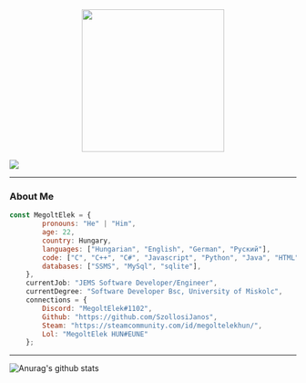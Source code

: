 <div align = "center" ><img src="https://i.imgur.com/e6uhOkL.png" style="width:250px;"></div>

![](https://komarev.com/ghpvc/?username=SzollosiJanos&color=blue&style=plastic)

---

### About Me
```javascript
const MegoltElek = {
        pronouns: "He" | "Him",
        age: 22,
        country: Hungary,
        languages: ["Hungarian", "English", "German", "Руский"],
        code: ["C", "C++", "C#", "Javascript", "Python", "Java", "HTML"],
        databases: ["SSMS", "MySql", "sqlite"],
    },
    currentJob: "JEMS Software Developer/Engineer",
    currentDegree: "Software Developer Bsc, University of Miskolc",
    connections = {
        Discord: "MegoltElek#1102",
        Github: "https://github.com/SzollosiJanos",
        Steam: "https://steamcommunity.com/id/megoltelekhun/",
        Lol: "MegoltElek HUN#EUNE"
    };
```

---

![Anurag's github stats](https://github-readme-stats.vercel.app/api?username=SzollosiJanos&show_icons=true&theme=radical)
